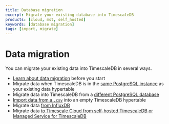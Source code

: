 ```yaml
---
title: Database migration
excerpt: Migrate your existing database into TimescaleDB
products: [cloud, mst, self_hosted]
keywords: [database migration]
tags: [import, migrate]
---
```


# Data migration

You can migrate your existing data into TimescaleDB in several ways.

*   [Learn about data migration][about-data-migration] before you start
*   Migrate data when TimescaleDB is in the [same PostgreSQL instance][same-db]
    as your existing data
    hypertable
*   Migrate data into TimescaleDB from a [different PostgreSQL database][different-db]
*   [Import data from a `.csv`][import-data] into an empty TimescaleDB
    hypertable
*   Migrate data [from InfluxDB][outflux]
*   Migrate data [to Timescale Cloud from self-hosted TimescaleDB or Managed
    Service for TimescaleDB][mst-to-cloud]

[about-data-migration]: /use-timescale/:currentVersion:/migrate-data/about-migrate-data/
[different-db]: /use-timescale/:currentVersion:/migrate-data/different-db/
[import-data]: /use-timescale/:currentVersion:/migrate-data/import-csv/
[mst-to-cloud]: /use-timescale/:currentVersion:/migrate-data/
[outflux]: /use-timescale/:currentVersion:/migrate-data/migrate-influxdb/
[same-db]: /use-timescale/:currentVersion:/migrate-data/same-db/
